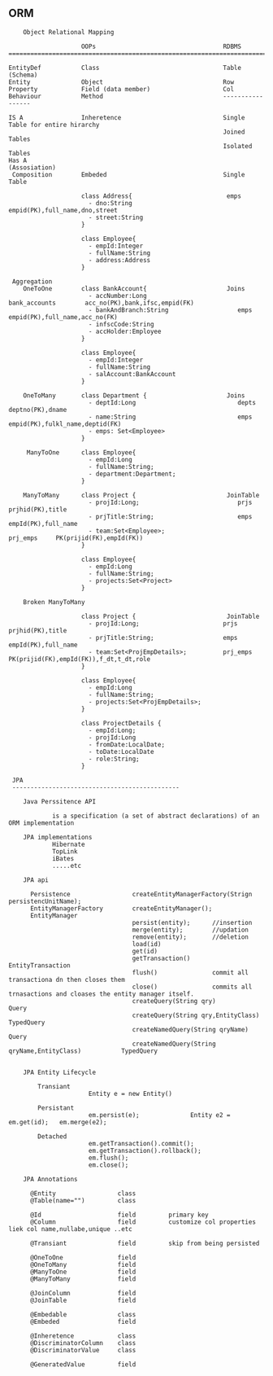 ORM
------------------------------------------------------------------

        Object Relational Mapping

                        OOPs                                   RDBMS
    ======================================================================================================

    EntityDef           Class                                  Table (Schema)
    Entity              Object                                 Row
    Property            Field (data member)                    Col
    Behaviour           Method                                 -----------------

    IS A                Inheretence                            Single Table for entire hirarchy
                                                               Joined Tables
                                                               Isolated Tables
    Has A
    (Assosiation)
     Composition        Embeded                                Single Table

                        class Address{                          emps
                          - dno:String                                  empid(PK),full_name,dno,street
                          - street:String
                        }

                        class Employee{
                          - empId:Integer
                          - fullName:String
                          - address:Address
                        }

     Aggregation
        OneToOne        class BankAccount{                      Joins
                          - accNumber:Long                         bank_accounts        acc_no(PK),bank,ifsc,empid(FK)
                          - bankAndBranch:String                   emps                 empid(PK),full_name,acc_no(FK)
                          - infscCode:String
                          - accHolder:Employee
                        }

                        class Employee{
                          - empId:Integer
                          - fullName:String
                          - salAccount:BankAccount
                        }

        OneToMany       class Department {                      Joins
                          - deptId:Long                            depts        deptno(PK),dname
                          - name:String                            emps         empid(PK),fulkl_name,deptid(FK)
                          - emps: Set<Employee>
                        }

         ManyToOne      class Employee{
                          - empId:Long
                          - fullName:String;
                          - department:Department;
                        }

        ManyToMany      class Project {                         JoinTable
                          - projId:Long;                           prjs         prjhid(PK),title
                          - prjTitle:String;                       emps         empId(PK),full_name
                          - team:Set<Employee>;                    prj_emps     PK(prijid(FK),empId(FK))
                        }

                        class Employee{
                          - empId:Long
                          - fullName:String;
                          - projects:Set<Project>
                        }

        Broken ManyToMany      
                        
                        class Project {                         JoinTable
                          - projId:Long;                       prjs         prjhid(PK),title
                          - prjTitle:String;                   emps         empId(PK),full_name
                          - team:Set<ProjEmpDetails>;          prj_emps     PK(prijid(FK),empId(FK)),f_dt,t_dt,role
                        }

                        class Employee{
                          - empId:Long
                          - fullName:String;
                          - projects:Set<ProjEmpDetails>;
                        }

                        class ProjectDetails {
                          - empId:Long;
                          - projId:Long
                          - fromDate:LocalDate;
                          - toDate:LocalDate
                          - role:String;
                        }

     JPA
     ----------------------------------------------

        Java Perssitence API

                is a specification (a set of abstract declarations) of an ORM implementation

        JPA implementations
                Hibernate
                TopLink
                iBates
                .....etc

        JPA api

          Persistence                 createEntityManagerFactory(Strign persistencUnitName);
          EntityManagerFactory        createEntityManager();
          EntityManager
                                      persist(entity);      //insertion
                                      merge(entity);        //updation
                                      remove(entity);       //deletion
                                      load(id)
                                      get(id)
                                      getTransaction()      EntityTransaction
                                      flush()               commit all transactiona dn then closes them
                                      close()               commits all trnasactions and cloases the entity manager itself.
                                      createQuery(String qry)                                Query
                                      createQuery(String qry,EntityClass)                    TypedQuery
                                      createNamedQuery(String qryName)                       Query
                                      createNamedQuery(String qryName,EntityClass)           TypedQuery


        JPA Entity Lifecycle

            Transiant
                          Entity e = new Entity()

            Persistant
                          em.persist(e);              Entity e2 = em.get(id);   em.merge(e2);

            Detached
                          em.getTransaction().commit();
                          em.getTransaction().rollback();
                          em.flush();
                          em.close();

        JPA Annotations 
      
          @Entity                 class
          @Table(name="")         class

          @Id                     field         primary key
          @Column                 field         customize col properties liek col name,nullabe,unique ..etc

          @Transiant              field         skip from being persisted

          @OneToOne               field
          @OneToMany              field
          @ManyToOne              field
          @ManyToMany             field

          @JoinColumn             field
          @JoinTable              field

          @Embedable              class
          @Embeded                field

          @Inheretence            class
          @DiscriminatorColumn    class
          @DiscriminatorValue     class

          @GeneratedValue         field
          




